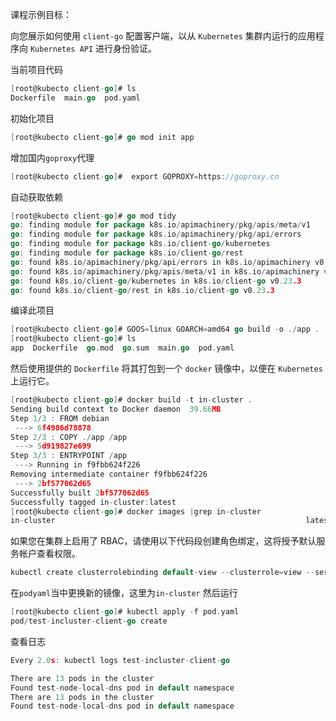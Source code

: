 课程示例目标：

向您展示如何使用 `client-go` 配置客户端，以从 `Kubernetes` 集群内运行的应用程序向 `Kubernetes API` 进行身份验证。

当前项目代码

```go
[root@kubecto client-go]# ls
Dockerfile  main.go  pod.yaml
```

初始化项目

```go
[root@kubecto client-go]# go mod init app
```

增加国内`goproxy`代理

```go
[root@kubecto client-go]#  export GOPROXY=https://goproxy.cn
```

自动获取依赖

```go
[root@kubecto client-go]# go mod tidy
go: finding module for package k8s.io/apimachinery/pkg/apis/meta/v1
go: finding module for package k8s.io/apimachinery/pkg/api/errors
go: finding module for package k8s.io/client-go/kubernetes
go: finding module for package k8s.io/client-go/rest
go: found k8s.io/apimachinery/pkg/api/errors in k8s.io/apimachinery v0.23.3
go: found k8s.io/apimachinery/pkg/apis/meta/v1 in k8s.io/apimachinery v0.23.3
go: found k8s.io/client-go/kubernetes in k8s.io/client-go v0.23.3
go: found k8s.io/client-go/rest in k8s.io/client-go v0.23.3
```

编译此项目

```go
[root@kubecto client-go]# GOOS=linux GOARCH=amd64 go build -o ./app .
[root@kubecto client-go]# ls
app  Dockerfile  go.mod  go.sum  main.go  pod.yaml
```

然后使用提供的 `Dockerfile` 将其打包到一个 `docker` 镜像中，以便在 `Kubernetes` 上运行它。

```go
[root@kubecto client-go]# docker build -t in-cluster .
Sending build context to Docker daemon  39.66MB
Step 1/3 : FROM debian
 ---> 6f4986d78878
Step 2/3 : COPY ./app /app
 ---> 5d919827e699
Step 3/3 : ENTRYPOINT /app
 ---> Running in f9fbb624f226
Removing intermediate container f9fbb624f226
 ---> 2bf577062d65
Successfully built 2bf577062d65
Successfully tagged in-cluster:latest
[root@kubecto client-go]# docker images |grep in-cluster
in-cluster                                                        latest     2bf577062d65   13 seconds ago   163MB
```

如果您在集群上启用了 RBAC，请使用以下代码段创建角色绑定，这将授予默认服务帐户查看权限。

```go
kubectl create clusterrolebinding default-view --clusterrole=view --serviceaccount=default:default
```

在`podyaml`当中更换新的镜像，这里为`in-cluster` 然后运行

```go
[root@kubecto client-go]# kubectl apply -f pod.yaml
pod/test-incluster-client-go create
```

查看日志

```go
Every 2.0s: kubectl logs test-incluster-client-go                            Sat Jan 29 11:50:47 2022

There are 13 pods in the cluster
Found test-node-local-dns pod in default namespace
There are 13 pods in the cluster
Found test-node-local-dns pod in default namespace

```
